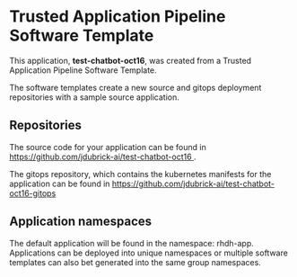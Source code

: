 # Trusted Application Pipeline Software Template

This application, **test-chatbot-oct16**, was created from a Trusted Application Pipeline Software Template.

The software templates create a new source and gitops deployment repositories with a sample source application. 

## Repositories

The source code for your application can be found in [https://github.com/jdubrick-ai/test-chatbot-oct16 ](https://github.com/jdubrick-ai/test-chatbot-oct16 ).
 
The gitops repository, which contains the kubernetes manifests for the application can be found in 
[https://github.com/jdubrick-ai/test-chatbot-oct16-gitops ](https://github.com/jdubrick-ai/test-chatbot-oct16-gitops ) 

## Application namespaces 

The default application will be found in the namespace: rhdh-app. Applications can be deployed into unique namespaces or multiple software templates can also bet generated into the same group namespaces.  